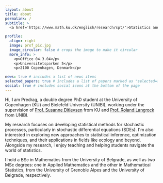 ```yaml
---
layout: about
title: about
permalink: /
subtitle: >
  <a href='https://www.math.ku.dk/english/research/spt/'>Statistics and Probability Theory, Department of Mathematical Sciences, University of Copenhagen</a>.

profile:
  align: right
  image: prof_pic.jpg
  image_circular: false # crops the image to make it circular
  more_info: >
    <p>Office 04.3.04</p>
    <p>Universitetsparken 5</p>
    <p>2100 Copenhagen, Denmark</p>

news: true # includes a list of news items
selected_papers: true # includes a list of papers marked as "selected={true}"
social: true # includes social icons at the bottom of the page
---
```


Hi, I am Predrag, a double degree PhD student at the University of Copenhagen (KU) and Bielefeld University (UNIBI), working under the supervision of [Prof. Susanne Ditlevsen](https://web.math.ku.dk/~susanne/) from KU and [Prof. Roland Langrock](https://www.uni-bielefeld.de/fakultaeten/wirtschaftswissenschaften/lehrbereiche/stats/team/prof.-dr.-roland-langrock/) from UNIBI. 

My research focuses on developing statistical methods for stochastic processes, particularly in stochastic differential equations (SDEs). I'm also interested in exploring new approaches to statistical inference, optimization techniques, and their applications in fields like ecology and beyond. Alongside my research, I enjoy teaching and helping students navigate the world of statistics.

I hold a BSc in Mathematics from the University of Belgrade, as well as two MSc degrees: one in Applied Mathematics and the other in Mathematical Statistics, from the University of Grenoble Alpes and the University of Belgrade, respectively.
